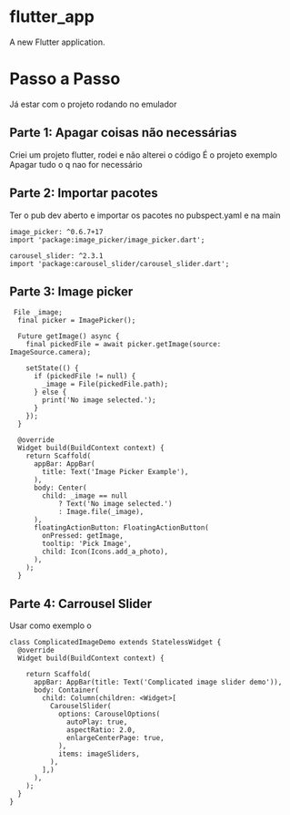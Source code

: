 # flutter_app

A new Flutter application.
# Passo a Passo

Já estar com o projeto rodando no emulador

## Parte 1: Apagar coisas não necessárias

Criei um projeto flutter, rodei e não alterei o código
É o projeto exemplo
Apagar tudo o q nao for necessário

## Parte 2: Importar pacotes

Ter o pub dev aberto e importar os pacotes no pubspect.yaml e na main
```
image_picker: ^0.6.7+17
import 'package:image_picker/image_picker.dart';

carousel_slider: ^2.3.1
import 'package:carousel_slider/carousel_slider.dart';
```

## Parte 3: Image picker

```
 File _image;
  final picker = ImagePicker();

  Future getImage() async {
    final pickedFile = await picker.getImage(source: ImageSource.camera);

    setState(() {
      if (pickedFile != null) {
        _image = File(pickedFile.path);
      } else {
        print('No image selected.');
      }
    });
  }

  @override
  Widget build(BuildContext context) {
    return Scaffold(
      appBar: AppBar(
        title: Text('Image Picker Example'),
      ),
      body: Center(
        child: _image == null
            ? Text('No image selected.')
            : Image.file(_image),
      ),
      floatingActionButton: FloatingActionButton(
        onPressed: getImage,
        tooltip: 'Pick Image',
        child: Icon(Icons.add_a_photo),
      ),
    );
  }
```

## Parte 4: Carrousel Slider

Usar como exemplo o 

```
class ComplicatedImageDemo extends StatelessWidget {
  @override
  Widget build(BuildContext context) {

    return Scaffold(
      appBar: AppBar(title: Text('Complicated image slider demo')),
      body: Container(
        child: Column(children: <Widget>[
          CarouselSlider(
            options: CarouselOptions(
              autoPlay: true,
              aspectRatio: 2.0,
              enlargeCenterPage: true,
            ),
            items: imageSliders,
          ),
        ],)
      ),
    );
  }
}
```